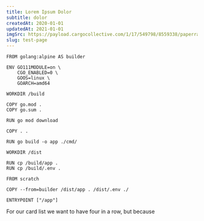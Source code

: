 ```yaml
---
title: Lorem Ipsum Dolor
subtitle: dolor
createdAt: 2020-01-01
updatedAt: 2021-01-01
imgSrc: https://payload.cargocollective.com/1/17/549798/8559338/paperrad_print09_1000.jpg
slug: test-page
---
```


```docker
FROM golang:alpine AS builder

ENV GO111MODULE=on \
    CGO_ENABLED=0 \
    GOOS=linux \
    GOARCH=amd64

WORKDIR /build

COPY go.mod .
COPY go.sum .

RUN go mod download

COPY . .

RUN go build -o app ./cmd/

WORKDIR /dist

RUN cp /build/app .
RUN cp /build/.env .

FROM scratch

COPY --from=builder /dist/app . /dist/.env ./

ENTRYPOINT ["/app"]
```

For our card list we want to have four in a row, but because
